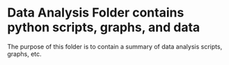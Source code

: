 # Data Analysis Folder contains python scripts, graphs, and data

The purpose of this folder is to contain a summary of data analysis scripts, graphs, etc. 
